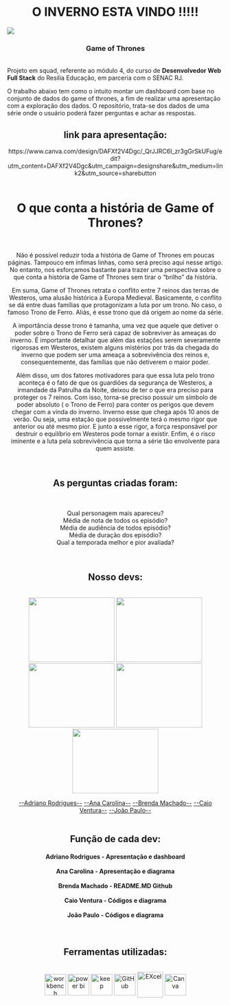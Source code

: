 <h1 align="center"> O INVERNO ESTA VINDO !!!!! </h1>



 <img src="https://tm.ibxk.com.br/2017/10/06/06112625373029.jpg?ims=1200x675">

 
### <h3 align="center">Game of Thrones </h3>
<br>
Projeto em squad, referente ao módulo 4, do curso de <strong>Desenvolvedor Web Full Stack</strong> do Resilia Educação, em parceria com o SENAC RJ.

O trabalho abaixo tem como o intuito  montar um dashboard com base no conjunto de dados do game of thrones, a fim de realizar uma
apresentação com a exploração dos dados. O repositório, trata-se dos dados de uma série onde o usuário poderá fazer perguntas e achar as respostas. 
 <br>
 <div align="center">
<h2>link para apresentação:</h2>
https://www.canva.com/design/DAFXf2V4Dgc/_QrJJRC6I_zr3gGrSkUFug/edit?utm_content=DAFXf2V4Dgc&utm_campaign=designshare&utm_medium=link2&utm_source=sharebutton
 </div>
 <br>
<div align="center">

<h1  align="center">O que conta a história de Game of Thrones?</h1>
<br>
<p align="center">Não é possível reduzir toda a história de Game of Thrones em poucas páginas. Tampouco em ínfimas linhas, como será preciso aqui nesse artigo. No entanto, nos esforçamos bastante para trazer uma perspectiva sobre o que conta a história de Game of Thrones sem tirar o “brilho” da história.

Em suma, Game of Thrones retrata o conflito entre 7 reinos das terras de Westeros, uma alusão histórica à Europa Medieval. Basicamente, o conflito se dá entre duas famílias que protagonizam a luta por um trono. No caso, o famoso Trono de Ferro. Aliás, é esse trono que dá origem ao nome da série.

A importância desse trono é tamanha, uma vez que aquele que detiver o poder sobre o Trono de Ferro será capaz de sobreviver às ameaças do inverno. É importante detalhar que além das estações serem severamente rigorosas em Westeros, existem alguns mistérios por trás da chegada do inverno que podem ser uma ameaça a sobrevivência dos reinos e, consequentemente, das famílias que não detiverem o maior poder.

Além disso, um dos fatores motivadores para que essa luta pelo trono aconteça é o fato de que os guardiões da segurança de Westeros, a irmandade da Patrulha da Noite, deixou de ter o que era preciso para proteger os 7 reinos. Com isso, torna-se preciso possuir um símbolo de poder absoluto ( o Trono de Ferro) para conter os perigos que devem chegar com a vinda do inverno. Inverno esse que chega após 10 anos de verão. Ou seja, uma estação que possivelmente terá o mesmo rigor que anterior ou até mesmo pior. E junto a esse rigor, a força responsável por destruir o equilíbrio em Westeros pode tornar a existir. Enfim, é o risco iminente e a luta pela sobrevivência que torna a série tão envolvente para quem assiste.</p>
<br>

<h2 align="center">As perguntas criadas foram:</h2>
<br>
<p align="center">
Qual personagem mais apareceu? <br>
Média de nota de todos os episódio?<br>
Média de audiência de todos episódio?<br>
Média de duração dos episódio?<br>
Qual a temporada melhor e pior avaliada?<br>
 </p>
 <br>

<h2 align="center">Nosso devs:</h2>
<br>
<div align="center">
 <img  height="150" width="200"  src="https://media.licdn.com/dms/image/C4E03AQGt4I1co5cdHQ/profile-displayphoto-shrink_800_800/0/1641506332030?e=1678924800&v=beta&t=iHgbhWeZ-I3SJF231sA791nOSF50yjLm_kyjsRC7ajg"> 
 <img height="150" width="200"src="https://media.licdn.com/dms/image/C4D03AQG9bcoS62WUrA/profile-displayphoto-shrink_800_800/0/1661459354622?e=1678924800&v=beta&t=DySEbhZo4xpgSWL41-EhS8wX1Di_MdluVbedKFMqu8k">
 <img height="150" width="200"src="https://media.licdn.com/dms/image/C4D03AQFpcOZnC-yuaA/profile-displayphoto-shrink_800_800/0/1622159401799?e=1678924800&v=beta&t=q3CQR1IYm4Pt9Nyc9Dzg3RFU5Ktvdl6PdSlbrgBkgQo">
  <img height="150" width="200"src="https://media.licdn.com/dms/image/C4D03AQEh_irYfgeCqw/profile-displayphoto-shrink_800_800/0/1662945952013?e=1678924800&v=beta&t=0GUXAir-o7pOa1gKYCFh-enE-1YwT3Ob60ktFvEGNRc">
 <img height="150" width="200"src="https://media.licdn.com/dms/image/C4D03AQF-iG7kWXOXIQ/profile-displayphoto-shrink_800_800/0/1660521151699?e=1678924800&v=beta&t=YBWRC5AgbdpDXgth-LmO_5Z-ldvTUpUsEO0PsORfmtE">
 
[--Adriano Rodrigues--](https://github.com/lettertoadriano) [--Ana Carolina--](https://github.com/ana-carolina-pandora) [--Brenda Machado--](https://github.com/brenddamachado) [--Caio Ventura--](https://github.com/Caio0G) [--João Paulo--](https://github.com/jo0j)
<br>
 <br>
<h2 align="center">Função de cada dev:</h2>
<h4>
Adriano Rodrigues - Apresentação e dashboard 
<br><br>
Ana Carolina - Apresentação e diagrama
<br><br>
Brenda Machado - README.MD Github
<br><br>
Caio Ventura - Códigos e diagrama
<br><br>
João Paulo - Códigos e diagrama
</h4>
<br>

<h2 align="center">Ferramentas utilizadas:</h2>

<div style="display: inline_block" align = "center"><br>

  <img align="center" alt="workbench" height="50" width="50" src="https://www.freepnglogos.com/uploads/logo-mysql-png/logo-mysql-mysql-logo-png-images-are-download-crazypng-21.png" />
  <img align="center" alt="power bi" height="50" width="50" src="https://upload.wikimedia.org/wikipedia/commons/thumb/c/cf/New_Power_BI_Logo.svg/630px-New_Power_BI_Logo.svg.png"/>
  <img align="center" alt="keep" height="50" width="50" src="https://upload.wikimedia.org/wikipedia/commons/thumb/e/e5/Google_Keep_icon_%282020%29.svg/768px-Google_Keep_icon_%282020%29.svg.png" />
  <img align="center" alt="GitHub" height="50" width="50" src="https://cdn-icons-png.flaticon.com/512/25/25231.png" />
   <img align="center" alt="EXcel" height="60" width="60" src="https://download.logo.wine/logo/Microsoft_Excel/Microsoft_Excel-Logo.wine.png" />
 <img align="center" alt="Canva" height="50" width="50" src="https://upload.wikimedia.org/wikipedia/commons/thumb/0/08/Canva_icon_2021.svg/2048px-Canva_icon_2021.svg.png" />
</div>

